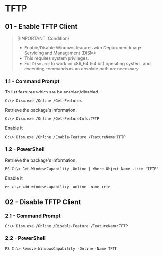 # TFTP

## 01 - Enable TFTP Client

> [!IMPORTANT] Conditions
> - Enable/Disable Windows features with Deployment Image Servicing and Management (DISM):
> - This requires system privileges.
> - For `Dism.exe` to work on x86_64 (64 bit) operating system, and executing commands as an absolute path are necessary

### 1.1 - Command Prompt

To list features which are be enabled/disabled.

```
C:\> Dism.exe /Online /Get-Features
```

Retrieve the package's information.

```
C:\> Dism.exe /Online /Get-FeatureInfo:TFTP
```

Enable it.

```
C:\> Dism.exe /Online /Enable-Feature /FeatureName:TFTP
```

### 1.2 - PowerShell

Retrieve the package's information.

```
PS C:\> Get-WindowsCapability -Online | Where-Object Name -Like 'TFTP'
```

Enable it.

```
PS C:\> Add-WindowsCapability -Online -Name TFTP
```

## 02 - Disable TFTP Client

### 2.1 - Command Prompt

```
C:\> Dism.exe /Online /Disable-Feature /FeatureName:TFTP
```

### 2.2 - PowerShell

```
PS C:\> Remove-WindowsCapability -Online -Name TFTP
```